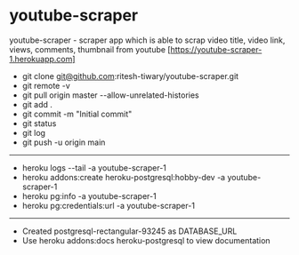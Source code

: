 # youtube-scraper
youtube-scraper - scraper app which is able to scrap video title, video link, views, comments, thumbnail from youtube
[https://youtube-scraper-1.herokuapp.com]

* git clone git@github.com:ritesh-tiwary/youtube-scraper.git
* git remote -v
* git pull origin master --allow-unrelated-histories
* git add .
* git commit -m "Initial commit"
* git status
* git log
* git push -u origin main

---

* heroku logs --tail -a youtube-scraper-1
* heroku addons:create heroku-postgresql:hobby-dev -a youtube-scraper-1
* heroku pg:info -a youtube-scraper-1
* heroku pg:credentials:url -a youtube-scraper-1 

---

- Created postgresql-rectangular-93245 as DATABASE_URL
- Use heroku addons:docs heroku-postgresql to view documentation

